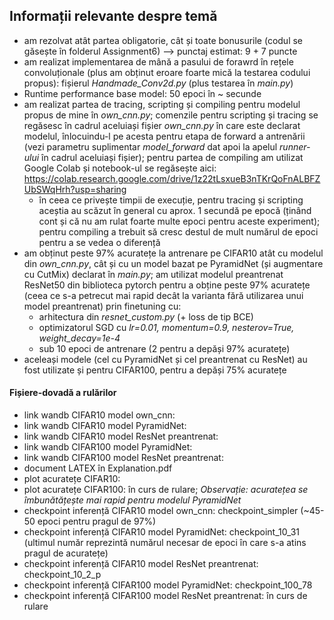 ## Informații relevante despre temă ##

* am rezolvat atât partea obligatorie, cât și toate bonusurile (codul se găsește în folderul Assignment6) --> punctaj estimat: 9 + 7 puncte
* am realizat implementarea de mână a pasului de forawrd în rețele convoluționale (plus am obținut eroare foarte mică la testarea codului propus): fișierul *Handmade_Conv2d.py* (plus testarea în *main.py*)
* Runtime performance base model: 50 epoci în ~  secunde
* am realizat partea de tracing, scripting și compiling pentru modelul propus de mine în *own_cnn.py*; comenzile pentru scripting și tracing se regăsesc în cadrul aceluiași fișier *own_cnn.py* în care este declarat modelul, înlocuindu-l pe acesta pentru etapa de forward a antrenării (vezi parametru suplimentar *model_forward* dat apoi la apelul *runner-ului* în cadrul aceluiași fișier); pentru partea de compiling am utilizat Google Colab și notebook-ul se regăsește aici: https://colab.research.google.com/drive/1z22tLsxueB3nTKrQoFnALBFZUbSWqHrh?usp=sharing
   * în ceea ce privește timpii de execuție, pentru tracing și scripting aceștia au scăzut în general cu aprox. 1 secundă pe epocă (ținând cont și că nu am rulat foarte multe epoci pentru aceste experiment); pentru compiling a trebuit să cresc destul de mult numărul de epoci pentru a se vedea o diferență
* am obținut peste 97% acuratețe la antrenare pe CIFAR10 atât cu modelul din *own_cnn.py*, cât și cu un model bazat pe PyramidNet (și augmentare cu CutMix) declarat în *main.py*; am utilizat modelul preantrenat ResNet50 din biblioteca pytorch pentru a obține peste 97% acuratețe (ceea ce s-a petrecut mai rapid decât la varianta fără utilizarea unui model preantrenat) prin finetuning cu:
   * arhitectura din *resnet_custom.py* (+ loss de tip BCE)
   * optimizatorul SGD cu *lr=0.01, momentum=0.9, nesterov=True, weight_decay=1e-4*
   * sub 10 epoci de antrenare (2 pentru a depăși 97% acuratețe)
* aceleași modele (cel cu PyramidNet și cel preantrenat cu ResNet) au fost utilizate și pentru CIFAR100, pentru a depăși 75% acuratețe

#### Fișiere-dovadă a rulărilor ####
* link wandb CIFAR10 model own_cnn:
* link wandb CIFAR10 model PyramidNet:
* link wandb CIFAR10 model ResNet preantrenat:
* link wandb CIFAR100 model PyramidNet:
* link wandb CIFAR100 model ResNet preantrenat:
* document LATEX în Explanation.pdf
* plot acuratețe CIFAR10:
* plot acuratețe CIFAR100: în curs de rulare; *Observație: acuratețea se îmbunătățește mai rapid pentru modelul PyramidNet*
* checkpoint inferență CIFAR10 model own_cnn: checkpoint_simpler (~45-50 epoci pentru pragul de 97%)
* checkpoint inferență CIFAR10 model PyramidNet: checkpoint_10_31 (ultimul număr reprezintă numărul necesar de epoci în care s-a atins pragul de acuratețe)
* checkpoint inferență CIFAR10 model ResNet preantrenat: checkpoint_10_2_p
* checkpoint inferență CIFAR100 model PyramidNet: checkpoint_100_78
* checkpoint inferență CIFAR100 model ResNet preantrenat: în curs de rulare

